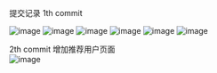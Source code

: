 提交记录 1th commit 

![image](https://github.com/paulzeng/thomaszeng/raw/master/screenshots/login.jpg)
![image](https://github.com/paulzeng/thomaszeng/raw/master/screenshots/register.jpg)
![image](https://github.com/paulzeng/thomaszeng/raw/master/screenshots/menu.jpg)
![image](https://github.com/paulzeng/thomaszeng/raw/master/screenshots/home.jpg)
![image](https://github.com/paulzeng/thomaszeng/raw/master/screenshots/person.jpg)
![image](https://github.com/paulzeng/thomaszeng/raw/master/screenshots/welcome.jpg)

2th commit 增加推荐用户页面</br>
![image](https://github.com/paulzeng/thomaszeng/raw/master/screenshots/recommend.jpg)


